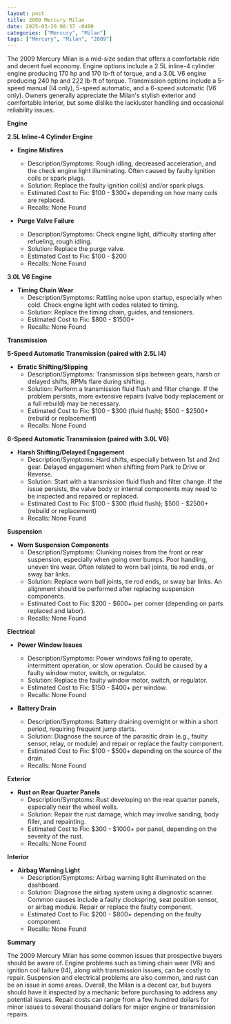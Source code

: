 ```yaml
---
layout: post
title: 2009 Mercury Milan
date: 2025-03-20 08:37 -0400
categories: ["Mercury", "Milan"]
tags: ["Mercury", "Milan", "2009"]
---
```

The 2009 Mercury Milan is a mid-size sedan that offers a comfortable ride and decent fuel economy. Engine options include a 2.5L inline-4 cylinder engine producing 170 hp and 170 lb-ft of torque, and a 3.0L V6 engine producing 240 hp and 222 lb-ft of torque. Transmission options include a 5-speed manual (I4 only), 5-speed automatic, and a 6-speed automatic (V6 only). Owners generally appreciate the Milan's stylish exterior and comfortable interior, but some dislike the lackluster handling and occasional reliability issues.

**Engine**

**2.5L Inline-4 Cylinder Engine**

* **Engine Misfires**
    * Description/Symptoms: Rough idling, decreased acceleration, and the check engine light illuminating. Often caused by faulty ignition coils or spark plugs.
    * Solution: Replace the faulty ignition coil(s) and/or spark plugs.
    * Estimated Cost to Fix: $100 - $300+ depending on how many coils are replaced.
    * Recalls: None Found

* **Purge Valve Failure**
    * Description/Symptoms: Check engine light, difficulty starting after refueling, rough idling.
    * Solution: Replace the purge valve.
    * Estimated Cost to Fix: $100 - $200
    * Recalls: None Found

**3.0L V6 Engine**

* **Timing Chain Wear**
    * Description/Symptoms: Rattling noise upon startup, especially when cold. Check engine light with codes related to timing.
    * Solution: Replace the timing chain, guides, and tensioners.
    * Estimated Cost to Fix: $800 - $1500+
    * Recalls: None Found

**Transmission**

**5-Speed Automatic Transmission (paired with 2.5L I4)**

* **Erratic Shifting/Slipping**
    * Description/Symptoms: Transmission slips between gears, harsh or delayed shifts, RPMs flare during shifting.
    * Solution: Perform a transmission fluid flush and filter change. If the problem persists, more extensive repairs (valve body replacement or a full rebuild) may be necessary.
    * Estimated Cost to Fix: $100 - $300 (fluid flush); $500 - $2500+ (rebuild or replacement)
    * Recalls: None Found

**6-Speed Automatic Transmission (paired with 3.0L V6)**

* **Harsh Shifting/Delayed Engagement**
    * Description/Symptoms: Hard shifts, especially between 1st and 2nd gear. Delayed engagement when shifting from Park to Drive or Reverse.
    * Solution: Start with a transmission fluid flush and filter change. If the issue persists, the valve body or internal components may need to be inspected and repaired or replaced.
    * Estimated Cost to Fix: $100 - $300 (fluid flush); $500 - $2500+ (rebuild or replacement)
    * Recalls: None Found

**Suspension**

* **Worn Suspension Components**
    * Description/Symptoms: Clunking noises from the front or rear suspension, especially when going over bumps. Poor handling, uneven tire wear. Often related to worn ball joints, tie rod ends, or sway bar links.
    * Solution: Replace worn ball joints, tie rod ends, or sway bar links. An alignment should be performed after replacing suspension components.
    * Estimated Cost to Fix: $200 - $600+ per corner (depending on parts replaced and labor).
    * Recalls: None Found

**Electrical**

* **Power Window Issues**
    * Description/Symptoms: Power windows failing to operate, intermittent operation, or slow operation. Could be caused by a faulty window motor, switch, or regulator.
    * Solution: Replace the faulty window motor, switch, or regulator.
    * Estimated Cost to Fix: $150 - $400+ per window.
    * Recalls: None Found

* **Battery Drain**
    * Description/Symptoms: Battery draining overnight or within a short period, requiring frequent jump starts.
    * Solution: Diagnose the source of the parasitic drain (e.g., faulty sensor, relay, or module) and repair or replace the faulty component.
    * Estimated Cost to Fix: $100 - $500+ depending on the source of the drain.
    * Recalls: None Found

**Exterior**

* **Rust on Rear Quarter Panels**
    * Description/Symptoms: Rust developing on the rear quarter panels, especially near the wheel wells.
    * Solution: Repair the rust damage, which may involve sanding, body filler, and repainting.
    * Estimated Cost to Fix: $300 - $1000+ per panel, depending on the severity of the rust.
    * Recalls: None Found

**Interior**

* **Airbag Warning Light**
    * Description/Symptoms: Airbag warning light illuminated on the dashboard.
    * Solution: Diagnose the airbag system using a diagnostic scanner. Common causes include a faulty clockspring, seat position sensor, or airbag module. Repair or replace the faulty component.
    * Estimated Cost to Fix: $200 - $800+ depending on the faulty component.
    * Recalls: None Found

**Summary**

The 2009 Mercury Milan has some common issues that prospective buyers should be aware of. Engine problems such as timing chain wear (V6) and ignition coil failure (I4), along with transmission issues, can be costly to repair. Suspension and electrical problems are also common, and rust can be an issue in some areas. Overall, the Milan is a decent car, but buyers should have it inspected by a mechanic before purchasing to address any potential issues. Repair costs can range from a few hundred dollars for minor issues to several thousand dollars for major engine or transmission repairs.

